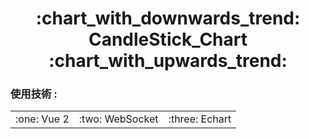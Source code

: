 <h1 align="center">:chart_with_downwards_trend: CandleStick_Chart :chart_with_upwards_trend:</h1>

<h3 >使用技術 : </h3>
<table>
  <tbody>
    <tr>
      <td align="center" valign="middle">
        :one: Vue 2
      </td>
      <td align="center" valign="middle">
       :two: WebSocket
      </td>
      <td align="center" valign="middle">
       :three: Echart
      </td>
    </tr>
  </tbody>
</table>
